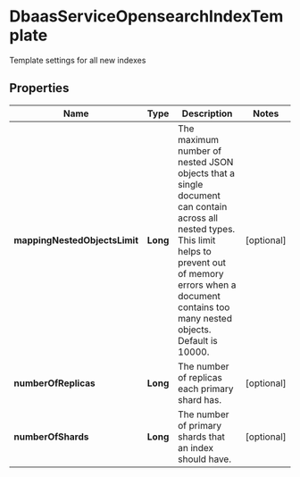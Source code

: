 

# DbaasServiceOpensearchIndexTemplate

Template settings for all new indexes

## Properties

| Name | Type | Description | Notes |
|------------ | ------------- | ------------- | -------------|
|**mappingNestedObjectsLimit** | **Long** | The maximum number of nested JSON objects that a single document can contain across all nested types. This limit helps to prevent out of memory errors when a document contains too many nested objects. Default is 10000. |  [optional] |
|**numberOfReplicas** | **Long** | The number of replicas each primary shard has. |  [optional] |
|**numberOfShards** | **Long** | The number of primary shards that an index should have. |  [optional] |



